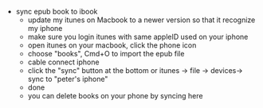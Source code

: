 - sync epub book to ibook
  - update my itunes on Macbook to a newer version so that it recognize my iphone
  - make sure you login itunes with same appleID used on your iphone
  - open itunes on your macbook, click the phone icon
  - choose "books", Cmd+O to import the epub file
  - cable connect iphone
  - click the "sync" button at the bottom or itunes -> file -> devices-> sync to "peter's iphone"
  - done
  - you can delete books on your phone by syncing here
